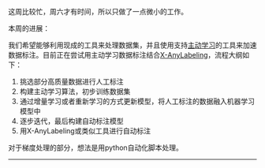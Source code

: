 这周比较忙，周六才有时间，所以只做了一点微小的工作。

本周的进展：

我们希望能够利用现成的工具来处理数据集，并且使用支持[主动学习](https://zhuanlan.zhihu.com/p/172479306)的工具来加速数据标注。目前正在尝试用主动学习数据标注结合[X-AnyLabeling](https://github.com/CVHub520/X-AnyLabeling)，流程大纲如下：

1. 挑选部分高质量数据进行人工标注
2. 构建主动学习算法，初步训练数据集
3. 通过增量学习或者重新学习的方式更新模型，将人工标注的数据融入机器学习模型中
4. 逐步迭代，最后构建自动标注模型
5. 用X-AnyLabeling或类似工具进行自动标注

对于梯度处理的部分，想法是用python自动化脚本处理。

------

